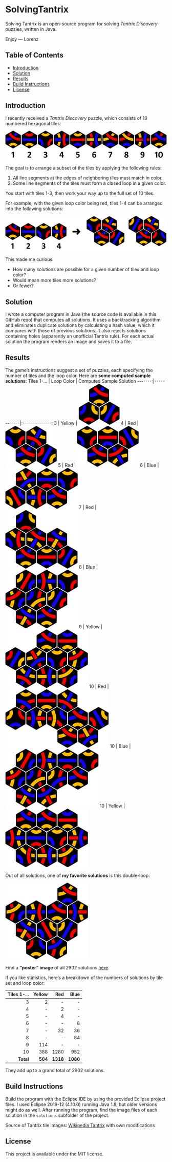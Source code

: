 # SolvingTantrix

Solving Tantrix is an open-source program for solving _Tantrix Discovery_ puzzles, written in Java.

Enjoy &mdash; Lorenz

## Table of Contents

* [Introduction](#introduction)
* [Solution](#solution)
* [Results](#results)
* [Build Instructions](#build-instructions)
* [License](#license)

## Introduction

I recently received a _Tantrix Discovery_ puzzle, which consists of 10 numbered hexagonal tiles:

![Tantrix Discovery Tiles](images/readme/Tiles_strip.png "Tantrix Discovery Tiles")

The goal is to arrange a subset of the tiles by applying the following rules:
1. All line segments at the edges of neighboring tiles must match in color.
1. Some line segments of the tiles must form a closed loop in a given color.

You start with tiles 1-3, then work your way up to the full set of 10 tiles.

For example, with the given loop color being red, tiles 1-4 can be arranged into the following solutions:

![Tantrix Discovery Tiles 1-4](images/readme/Tiles_1_4.png "Tantrix Discovery Tiles 1-4")

This made me curious:

* How many solutions are possible for a given number of tiles and loop color?
* Would mean more tiles more solutions?
* Or fewer?

## Solution

I wrote a computer program in Java (the source code is available in this GitHub repo) that computes all solutions. It uses a backtracking algorithm and eliminates duplicate solutions by calculating a hash value, which it compares with those of previous solutions. It also rejects solutions containing holes (apparently an unofficial Tantrix rule). For each actual solution the program renders an image and saves it to a file.

## Results

The game&rsquo;s instructions suggest a set of puzzles, each specifying the number of tiles and the loop color. Here are **some computed sample solutions**:
Tiles 1-&hellip; | Loop Color | Computed Sample Solution
-------:|------------|:--------------:
3	      | Yellow     | ![Tantrix Solution 3 Yellow](images/readme/Solution_03_2_0001.png "Tantrix Solution 3 Yellow")
4	      | Red        | ![Tantrix Solution 4 Red](images/readme/Solution_04_0_0003.png "Tantrix Solution 4 Red")
5	      | Red        | ![Tantrix Solution 5 Red](images/readme/Solution_05_0_0007.png "Tantrix Solution 5 Red")
6	      | Blue       | ![Tantrix Solution 6 Blue](images/readme/Solution_06_1_0011.png "Tantrix Solution 6 Blue")
7	      | Red        | ![Tantrix Solution 7 Red](images/readme/Solution_07_0_0029.png "Tantrix Solution 7 Red")
8	      | Blue       | ![Tantrix Solution 8 Blue](images/readme/Solution_08_1_0085.png "Tantrix Solution 8 Blue")
9	      | Yellow     | ![Tantrix Solution 9 Yellow](images/readme/Solution_09_2_0182.png "Tantrix Solution 9 Yellow")
10      | Red        | ![Tantrix Solution 10 Red](images/readme/Solution_10_0_0289.png "Tantrix Solution 10 Red")
10      | Blue       | ![Tantrix Solution 10 Blue](images/readme/Solution_10_1_1639.png "Tantrix Solution 10 Blue")
10      | Yellow     | ![Tantrix Solution 10 Yellow](images/readme/Solution_10_2_2560.png "Tantrix Solution 10 Yellow")

Out of all solutions, one of **my favorite solutions** is this double-loop:

![Tantrix Solution Double Loop](images/readme/Solution_10_1_2134.png "Tantrix Solution Double Loop")

Find a **&ldquo;poster&rdquo; image** of all 2902 solutions [here](images/poster/poster.png).

If you like statistics, here&rsquo;s a breakdown of the numbers of solutions by tile set and loop color:

Tiles 1-... | Yellow | Red    | Blue
-----------:|-------:|-------:|-------:
3           | 2      | -      | -
4           | -      | 2      | -
5           | -      | 4      | -
6           |	-      | -      | 8
7           | -      | 32     | 36
8           | -      | -      | 84
9           | 114    | -      | -
10          | 388    | 1280   | 952
**Total**   | **504** | **1318** | **1080**

They add up to a grand total of	2902 solutions.

## Build Instructions

Build the program with the Eclipse IDE by using the provided Eclipse project files. I used Eclipse 2019-12 (4.10.0) running Java 1.8, but older versions might do as well. After running the program, find the image files of each solution in the `solutions` subfolder of the project.

Source of Tantrix tile images: [Wikipedia Tantrix](https://en.wikipedia.org/wiki/Tantrix "Wikipedia Tantrix") with own modifications

## License

This project is available under the MIT license.
